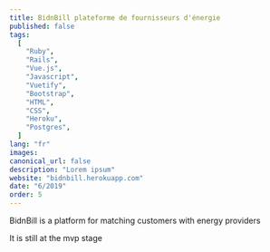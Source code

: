 ```yaml
---
title: BidnBill plateforme de fournisseurs d'énergie
published: false
tags:
  [
    "Ruby",
    "Rails",
    "Vue.js",
    "Javascript",
    "Vuetify",
    "Bootstrap",
    "HTML",
    "CSS",
    "Heroku",
    "Postgres",
  ]
lang: "fr"
images:
canonical_url: false
description: "Lorem ipsum"
website: "bidnbill.herokuapp.com"
date: "6/2019"
order: 5
---
```


BidnBill is a platform for matching customers with energy providers

It is still at the mvp stage
